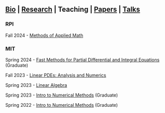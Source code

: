 ## [Bio](index.md) | [Research](research.md) | Teaching | [Papers](papers.md) | [Talks](talks.md)

### RPI

Fall 2024 - [Methods of Applied Math](https://github.com/ajhPHROS/MATH-6600)

### MIT

Spring 2024 - [Fast Methods for Partial Differential and Integral Equations](https://github.com/mitmath/18336) (Graduate)

Fall 2023 - [Linear PDEs: Analysis and Numerics](https://github.com/mitmath/18303)

Spring 2023 - [Linear Algebra](https://github.com/mitmath/1806)

Spring 2023 - [Intro to Numerical Methods](https://github.com/mitmath/18335) (Graduate)

Spring 2022 - [Intro to Numerical Methods](https://github.com/mitmath/18335/tree/spring22) (Graduate)
